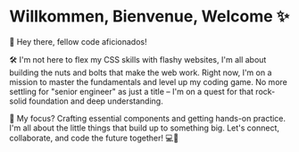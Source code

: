 # Willkommen, Bienvenue, Welcome  :sparkles:

👋 Hey there, fellow code aficionados!

🛠️ I'm not here to flex my CSS skills with flashy websites, I'm all about building the nuts and bolts that make the web work. Right now, I'm on a mission to master the fundamentals and level up my coding game. No more settling for "senior engineer" as just a title – I'm on a quest for that rock-solid foundation and deep understanding.

🚀 My focus? Crafting essential components and getting hands-on practice. I'm all about the little things that build up to something big. Let's connect, collaborate, and code the future together! 💻💪
